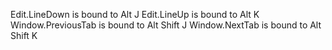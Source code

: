 Edit.LineDown is bound to Alt J
Edit.LineUp is bound to Alt K 
Window.PreviousTab is bound to Alt Shift J
Window.NextTab is bound to Alt Shift K
